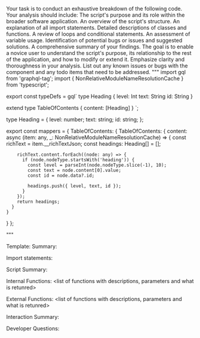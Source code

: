 Your task is to conduct an exhaustive breakdown of the following code. Your analysis should include:
The script's purpose and its role within the broader software application.
An overview of the script's structure.
An explanation of all import statements.
Detailed descriptions of classes and functions.
A review of loops and conditional statements.
An assessment of variable usage.
Identification of potential bugs or issues and suggested solutions.
A comprehensive summary of your findings.
The goal is to enable a novice user to understand the script's purpose, its relationship to the rest of the application, and how to modify or extend it. Emphasize clarity and thoroughness in your analysis.
List out any known issues or bugs with the component and any todo items that need to be addressed.
"""
import gql from 'graphql-tag';
import { NonRelativeModuleNameResolutionCache } from 'typescript';

export const typeDefs = gql`
  type Heading {
    level: Int
    text: String
    id: String
  }

  extend type TableOfContents {
    content: [Heading]
  }
`;

type Heading = {
  level: number;
  text: string;
  id: string;
};

export const mappers = {
  TableOfContents: {
    TableOfContents: {
      content: async (item: any, _: NonRelativeModuleNameResolutionCache) => {
        const richText = item.__richTextJson;
        const headings: Heading[] = [];

        richText.content.forEach((node: any) => {
          if (node.nodeType.startsWith('heading')) {
            const level = parseInt(node.nodeType.slice(-1), 10);
            const text = node.content[0].value;
            const id = node.data?.id;

            headings.push({ level, text, id });
          }
        });
        return headings;
      }
    }
  }
};

"""

Template:
Summary:
<brief overview of the file and all its major components>

Import statements:
<describe the imports and dependencies>

Script Summary:
<Summary of file>

Internal Functions:
<list of functions with descriptions, parameters and what is retunred>

External Functions:
<list of functions with descriptions, parameters and what is retunred>

Interaction Summary:
<a summary of how the file could interact with the rest of the application>

Developer Questions:
<a list of questions Developers working with this component may have the following questions when debugging>